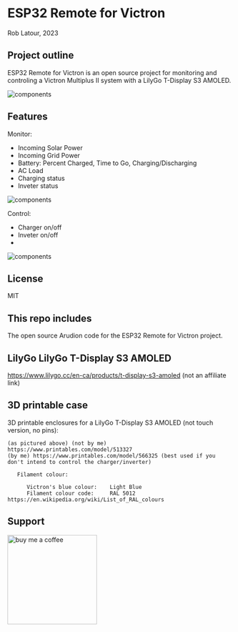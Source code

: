 # ESP32 Remote for Victron

Rob Latour, 2023

## Project outline

ESP32 Remote for Victron is an open source project for monitoring and controling a Victron Multiplus II system with a LilyGo T-Display S3 AMOLED.

![components](https://github.com/roblatour/ESP32RemoteForVictron/blob/main/images/image01.jpg)

## Features

Monitor:
- Incoming Solar Power
- Incoming Grid Power
- Battery: Percent Charged, Time to Go, Charging/Discharging
- AC Load
- Charging status
- Inveter status

![components](https://github.com/roblatour/ESP32RemoteForVictron/blob/main/images/image02.jpg)

Control:
- Charger on/off
- Inveter on/off
- 
![components](https://github.com/roblatour/ESP32RemoteForVictron/blob/main/images/image03.jpg)

## License

MIT

## This repo includes

The open source Arudion code for the ESP32 Remote for Victron project.

## LilyGo LilyGo T-Display S3 AMOLED
   
   https://www.lilygo.cc/en-ca/products/t-display-s3-amoled (not an affiliate link)   
  
## 3D printable case 
 
3D printable enclosures for a LilyGo T-Display S3 AMOLED (not touch version, no pins):

	(as pictured above) (not by me) https://www.printables.com/model/513327
	(by me) https://www.printables.com/model/566325 (best used if you don't intend to control the charger/inverter)
	  
       Filament colour:
	   
	      Victron's blue colour:    Light Blue
          Filament colour code: 	RAL 5012 https://en.wikipedia.org/wiki/List_of_RAL_colours


## Support

[<img alt="buy me  a coffee" width="200px" src="https://cdn.buymeacoffee.com/buttons/v2/default-blue.png" />](https://www.buymeacoffee.com/roblatour)
